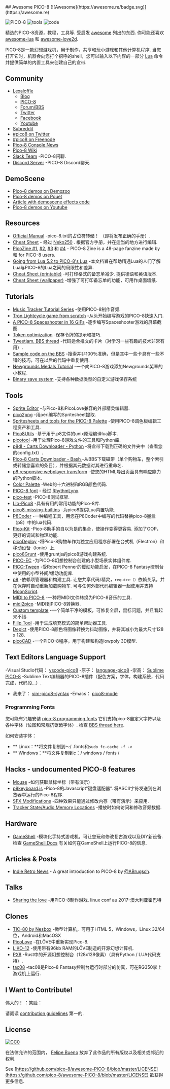 <div class="github-widget" data-repo="pico-8/awesome-PICO-8"></div>
<script async src="https://pagead2.googlesyndication.com/pagead/js/adsbygoogle.js"></script><ins class="adsbygoogle" style="display:block" data-ad-client="ca-pub-6890694312814945" data-ad-slot="5473692530" data-ad-format="auto"  data-full-width-responsive="true"></ins><script>(adsbygoogle = window.adsbygoogle || []).push({});</script>
## Awesome PICO-8 [![Awesome](https://awesome.re/badge.svg)](https://awesome.re)


![PICO-8](https://www.lexaloffle.com/gfx/p8_jelpi.gif)
![tools](https://www.lexaloffle.com/gfx/p8_tracker.gif)
![code](https://www.lexaloffle.com/gfx/p8_cast.gif)

 精选的PICO-8资源，教程，工具等. 受启发 [awesome](https://github.com/sindresorhus/awesome) 列出的东西. 你可能还喜欢 [awesome-lua](https://github.com/LewisJEllis/awesome-lua) 和 [awesome-love2d](https://github.com/JanWerder/awesome-love2d).

  PICO-8是一款幻想游戏机，用于制作，共享和玩小游戏和其他计算机程序. 当您打开它时，机器会向您打个招呼的shell，您可以输入以下内容的一部分 [Lua](https://www.lua.org/) 命令并提供简单的内置工具来创建自己的盒带.



## Community

- [Lexaloffle](https://www.lexaloffle.com)
  - [Blog](https://www.lexaloffle.com/bbs/?uid=1)
  - [PICO-8](https://www.lexaloffle.com/pico-8.php)
  - [Forum/BBS](https://www.lexaloffle.com/bbs/?cat=7)
  - [Twitter](https://twitter.com/lexaloffle)
  - [Facebook](https://www.facebook.com/lexaloffle/)
  - [Youtube](https://www.youtube.com/user/lexaloffletv)
- [Subreddit](https://www.reddit.com/r/pico8/)
- [#pico8 on Twitter](https://twitter.com/hashtag/pico8)
- [#pico8 on Freenode](https://webchat.freenode.net/?randomnick=1&channels=#pico8&prompt=1)
- [Pico-8 Console News](https://twitter.com/pico8console)
- [Pico-8 Wiki](https://pico-8.wikia.com/wiki/Pico-8_Wikia)
- [Slack Team](https://slofile.com/slack/pico-8) -PICO-8闲聊.
- [Discord Server](https://discord.gg/EwQ86eq) -PICO-8 Discord聊天.

## DemoScene

- [Pico-8 demos on Demozoo](https://demozoo.org/platforms/81/) 
- [Pico-8 demos on Pouet](https://www.pouet.net/prodlist.php?platform%5B%5D=PICO-8) 
- [Article with demoscene effects code](https://medium.com/swlh/creativity-through-limitation-pico-8-fantasy-console-175294e13332) 
- [Pico-8 demos on Youtube](https://www.youtube.com/results?search_query=pico+8+demoscene) 


## Resources

- [Official Manual](https://www.lexaloffle.com/pico-8.php?page=manual)  -pico-8.txt的占位符转储！  （即将发布正确的手册）.
- [Cheat Sheet](https://neko250.github.io/pico8-api/) - 经过 [Neko250](https://neko250.github.io) . 根据官方手册，并在适当的地方进行编辑.
- [PicoZine #1](https://sectordub.itch.io/pico-8-fanzine-1), [#2](https://sectordub.itch.io/pico-8-fanzine-2), [#3](https://sectordub.itch.io/pico-8-fanzine-3) 和 [#4](https://sectordub.itch.io/-pico-8-zine-4) - PICO-8 Zine is a 48-page fanzine made by 和 for PICO-8 users.
- [Going from Lua 5.2 to PICO-8's Lua](https://gist.github.com/josefnpat/bfe4aaa5bbb44f572cd0) -本文档旨在帮助精通Lua的人们了解Lua与PICO-8的Lua之间的局限性和差异.
- [Cheat Sheet (printable)](https://ztiromoritz.github.io/pico-8-spick/)  -可打印格式的备忘单减少. 提供德语和英语版本.
- [Cheat Sheet (wallpaper)](https://www.lexaloffle.com/bbs/?tid=28207) -增强了可打印备忘单的功能，可用作桌面墙纸.

## Tutorials

- [Music Tracker Tutorial Series](https://www.youtube.com/playlist?list=PLjZAika8vyZkyOjoCp0EbHeIFZ8MLlhvg) -使用PICO-8制作音频.
- [Tron Lightcycle game from scratch](https://youtu.be/ZuaLuMhwcc8) -从头开始编写游戏的PICO-8快速入门.
- [A PICO-8 Spaceshooter in 16 GIFs](https://ztiromoritz.github.io/pico-8-shooter/) -逐步编写Spaceshooter游戏的屏幕截图.
- [Token optimization](https://github.com/seleb/PICO-8-Token-Optimizations) -保存令牌的提示和技巧.
- [Tweetjam, BBS thread](https://www.lexaloffle.com/bbs/?tid=3726) -代码适合推文的卡片（对学习一些有趣的技术非常有用）.
- [Sample code on the BBS](https://www.lexaloffle.com/bbs/?search=sample+code) -搜索并非100％准确，但是其中一些卡具有一些不错的技巧，可在以后的代码中重复使用.
- [Newgrounds Medals Tutorial](https://github.com/Bigaston/pico-8-newgrounds-tutorial) -一个向PICO-8游戏添加Newgrounds奖章的小教程.
- [Binary save system](https://ultiman3rd.wordpress.com/2018/02/01/pico-8-binary-save-system/) -支持各种数据类型的自定义游戏保存系统

## Tools

- [Sprite Editor](https://www.lexaloffle.com/bbs/?tid=2462) -与Pico-8和PicoLove兼容的外部精灵编辑器.
- [pico2png](https://github.com/briacp/pico2png) -用perl编写的Spritesheet提取.
- [Spritesheets and tools for the PICO-8 Palette](https://www.reddit.com/r/pico8/comments/3jhmni/spritesheets_and_tools_for_the_pico8_palette/) -使用PICO-8调色板编辑工程资产和工具.
- [Pico8Utils](https://github.com/josefnpat/pico8utils) -基于用于.p8文件的unix原理编译lua脚本.
- [picotool](https://github.com/dansanderson/picotool) -用于处理Pico-8游戏文件的工具和Python库.
- [p8dl - Carts Downloader - Python](https://github.com/franciscod/p8dl) -将盒带下载到正确的文件夹中（查看您的config.txt）.
- [Pico-8 Carts Downloader - Bash ](https://github.com/kikookoubis/pico-8-carts-bash-downloader) -从BBS下载磁带（单个购物车，整个索引或转储您喜欢的条目），并根据其元数据对其进行重命名.
- [p8 responsive webplayer transform](https://github.com/benwiley4000/pico8-responsive-webplayer-transform) -使您的HTML导出页面具有响应能力的Python脚本.
- [Color Palette](https://www.romanzolotarev.com/pico-8-color-palette/) -Web的十六进制和RGB颜色代码.
- [PICO-8 font](https://www.lexaloffle.com/bbs/?tid=3760) - 经过 [RhythmLynx](https://www.lexaloffle.com/bbs/?uid=11704).
- [pico-test](https://github.com/jozanza/pico-test) -PICO-8测试框架.
- [Lib-Pico8](https://github.com/clowerweb/Lib-Pico8) -具有有用的常用功能的Pico-8库.
- [pico8-missing-builtins](https://github.com/adamscott/pico8-missing-builtins) -为pico8提供Lua内置功能.
- [P8Coder](https://github.com/movAX13h/P8Coder) -一种编程工具，用您在P8Coder中编写的代码替换pico-8墨盒（p8）中的lua代码.
- [Pico-Kit](https://github.com/outkine/pico-kit)  -Pico-8助手的自以为是的集合，使操作变得更容易. 添加了OOP，更好的调试和物理功能.
- [picoDeploy](https://github.com/torch2424/picoDeploy) -将Pico-8购物车作为独立应用程序部署在台式机（Electron）和移动设备（Ionic）上.
- [pico8Grunt](https://github.com/TeamNoComplyGames/pico8Grunt) -使用gruntjs的pico8游戏构建系统.
- [PICO-EC](https://github.com/JoebRogers/PICO-EC) -为PICO-8幻想控制台创建的小型场景实体组件库.
- [PICO-Tween](https://github.com/JoebRogers/PICO-Tween) -受Robert Penner的缓动功能启发，在PICO-8 Fantasy控制台中使用的小型补间/缓动功能库.
- [p8](https://github.com/jozanza/p8)  -依赖项管理器和构建工具. 让您共享代码/精灵，`require（）`依赖关系，并在保存时自动重新加载购物车. 可与任何外部代码编辑器一起使用并支持 [MoonScript](https://moonscript.org/).
- [MIDI to PICO-8](https://github.com/andmatand/midi-to-pico8) -一种将MIDI文件转换为PICO-8音乐的工具.
- [midi2pico](https://github.com/gamax92/midi2pico) -MIDI到PICO-8转换器.
- [Custom template](https://www.lexaloffle.com/bbs/?tid=31000) -一个简单干净的模板，可修复全屏，鼠标问题，并且看起来不错.
- [Fillp Tool](https://seansleblanc.itch.io/pico-8-fillp-tool) -用于生成填充模式的简单帮助器工具.
- [Depict](https://bikibird.itch.io/depict) -使用PICO-8颜色将图像转换为抖动图像，并将其减小为最大尺寸128 x 128.
- [picoCAD](https://johanpeitz.itch.io/picocad) -一个PICO-8程序，用于构建和构造lowpoly 3D模型.

## Text Editors Language Support

-Visual Studio代码： [vscode-pico8](https://github.com/nathanchere/vscode-pico8)
-原子： [language-pico8](https://atom.io/packages/language-pico8)
-崇高： [Sublime PICO-8](https://packagecontrol.io/packages/PICO-8) -Sublime Text编辑器的PICO-8插件（配色方案，字体，构建系统，代码完成，代码段...）.
- 我来了： [vim-pico8-syntax](https://github.com/justinj/vim-pico8-syntax)
-Emacs： [pico8-mode](https://github.com/Kaali/pico8-mode)

### Programming Fonts

您可能有兴趣安装 [pico-8 programming fonts](https://github.com/juanitogan/p8-programming-fonts) 它们支持pico-8自定义字符以及各种字体（位图和常规抗锯齿字体）. 检查 [BBS thread here](https://www.lexaloffle.com/bbs/?tid=28975).

如何安装字体：

* ** Linux：**将文件复制到〜/ .fonts和`sudo fc-cache -f -v`
* ** Windows：**将文件复制到c：/ windows / fonts /

## Hacks - undocumented PICO-8 features

- [Mouse](https://www.lexaloffle.com/bbs/?tid=3549) -如何获取鼠标坐标（带有演示）.
- [p8keyboard.js](https://github.com/dppc/p8keyboard.js)  -Pico-8的Javascript“键盘适配器”. 将ASCII字符发送到在浏览器中运行的Pico-8程序.
- [SFX Modifications](https://www.lexaloffle.com/bbs/?tid=3561) -四种效果只能通过修改内存（带有演示）来应用.
- [Tracker State/Audio Memory Locations](https://www.lexaloffle.com/bbs/?pid=10719#p10719) -播放时如何访问和修改音频数据.

## Hardware

- [GameShell](https://www.clockworkpi.com/)  -模块化手持式游戏机​​，可让您玩和修改复古游戏以及DIY新设备. 检查 [GameShell Docs](https://github.com/clockworkpi/GameShellDocs/wiki/Running-PICO-8-on-the-GameShell) 有关如何在GameShell上运行PICO-8的信息.

## Articles & Posts

- [Indie Retro News](https://www.indieretronews.com/2015/10/pico-8-8-bit-fantasy-console-from.html) - A great introduction to PICO-8 by [@ABrugsch](https://twitter.com/ABrugsch).

## Talks

- [Sharing the love](https://www.youtube.com/watch?v=AmMYWD2Zbso)  -用PICO-8制作游戏.  linux conf au 2017-澳大利亚霍巴特

## Clones
- [TIC-80 by Nesbox](https://nesbox.itch.io/tic) -微型计算机，可用于HTML 5，Windows，Linux 32/64位，Android和MacOSX
- [PicoLove](https://github.com/gamax92/picolove) -在LÖVE中重新实现Pico-8.
- [LIKO-12](https://github.com/RamiLego4Game/LIKO-12) -使用带有96kb RAM的LÖVE制造的开源幻想计算机.
- [PX8](https://github.com/Gigoteur/PX8) -Rust中的开源幻想控制台（128x128像素）（具有Python / LUA代码支持）.
- [tac08](https://0xcafed00d.itch.io/tac08-rg350) -tac08是Pico-8 Fantasy控制台运行时部分的仿真，可在RG350掌上游戏机上运行.

## I Want to Contribute!

伟大的！  ：笑脸：

请阅读 [contribution guidelines](https://github.com/pico-8/awesome-PICO-8/blob/master/CONTRIBUTING.md) 第一的.

## License

[![CC0](https://i.creativecommons.org/p/zero/1.0/88x31.png)](https://creativecommons.org/publicdomain/zero/1.0/)

在法律允许的范围内， [Felipe Bueno](https://twitter.com/felipebueno) 放弃了此作品的所有版权以及相关或邻近的权利.

See [https://github.com/pico-8/awesome-PICO-8/blob/master/LICENSE](https://github.com/pico-8/awesome-PICO-8/blob/master/LICENSE) 欲获得更多信息.
